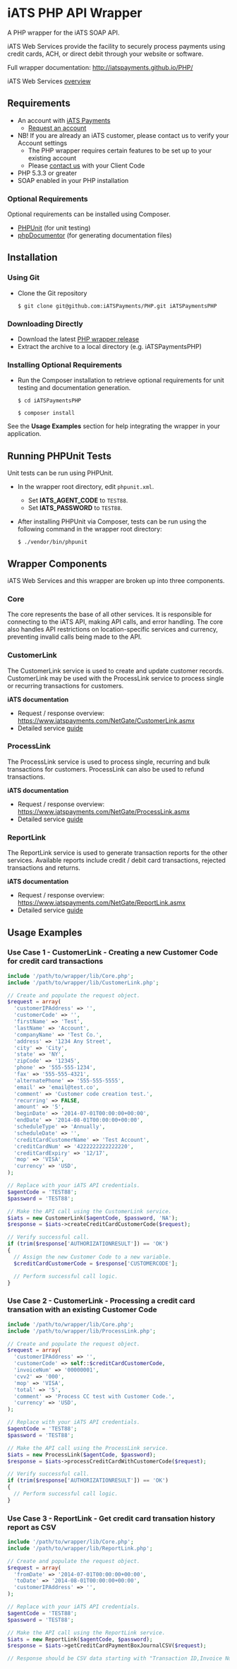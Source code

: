 # iATS PHP API Wrapper

A PHP wrapper for the iATS SOAP API.

iATS Web Services provide the facility to securely process payments using credit cards, ACH, or direct debit through your website or software.

Full wrapper documentation: http://iatspayments.github.io/PHP/

iATS Web Services [overview](https://na10.salesforce.com/sfc/p/#A0000000ZyVz/a/F00000008Qfp/68aOuqxOzcey6QbODvM9qyHG9fVgDtuWrkCDr84._WY=)

## Requirements

* An account with [iATS Payments](http://www.iatspayments.com/)
    * [Request an account](http://home.iatspayments.com/iats-php-wrapper)
* NB! If you are already an iATS customer, please contact us to verify your Account settings
    * The PHP wrapper requires certain features to be set up to your existing account
    * Please [contact us](http://home.iatspayments.com/iats-php-wrapper) with your Client Code
* PHP 5.3.3 or greater
* SOAP enabled in your PHP installation

### Optional Requirements

Optional requirements can be installed using Composer.

* [PHPUnit](http://phpunit.de/) (for unit testing)
* [phpDocumentor](http://www.phpdoc.org/) (for generating documentation files)

## Installation

### Using Git

* Clone the Git repository

  `$ git clone git@github.com:iATSPayments/PHP.git iATSPaymentsPHP`

### Downloading Directly

* Download the latest [PHP wrapper release](https://github.com/iATSPayments/PHP/releases)
* Extract the archive to a local directory (e.g. iATSPaymentsPHP)

### Installing Optional Requirements

* Run the Composer installation to retrieve optional requirements for unit testing and documentation generation.

  `$ cd iATSPaymentsPHP`

  `$ composer install`

See the **Usage Examples** section for help integrating the wrapper in your application.

## Running PHPUnit Tests

Unit tests can be run using PHPUnit.

* In the wrapper root directory, edit `phpunit.xml`.
  * Set **IATS_AGENT_CODE** to `TEST88`.
  * Set **IATS_PASSWORD** to `TEST88`.
* After installing PHPUnit via Composer, tests can be run using the following command in the wrapper root directory:

  `$ ./vendor/bin/phpunit`

## Wrapper Components

iATS Web Services and this wrapper are broken up into three components.

### Core

The core represents the base of all other services. It is responsible for connecting to the iATS API, making API calls,
and error handling. The core also handles API restrictions on location-specific services and currency, preventing
invalid calls being made to the API.

### CustomerLink

The CustomerLink service is used to create and update customer records. CustomerLink may be used with the
ProcessLink service to process single or recurring transactions for customers.

**iATS documentation**
* Request / response overview: https://www.iatspayments.com/NetGate/CustomerLink.asmx
* Detailed service [guide](https://na10.salesforce.com/sfc/p/#A0000000ZyVz/a/F00000008Qfp/68aOuqxOzcey6QbODvM9qyHG9fVgDtuWrkCDr84._WY=)

### ProcessLink

The ProcessLink service is used to process single, recurring and bulk transactions for customers. ProcessLink can
also be used to refund transactions.

**iATS documentation**
* Request / response overview: https://www.iatspayments.com/NetGate/ProcessLink.asmx
* Detailed service [guide](https://na10.salesforce.com/sfc/p/#A0000000ZyVz/a/F00000008Qfp/68aOuqxOzcey6QbODvM9qyHG9fVgDtuWrkCDr84._WY=)

### ReportLink

The ReportLink service is used to generate transaction reports for the other services. Available reports include
credit / debit card transactions, rejected transactions and returns.

**iATS documentation**
* Request / response overview: https://www.iatspayments.com/NetGate/ReportLink.asmx
* Detailed service [guide](https://na10.salesforce.com/sfc/p/#A0000000ZyVz/a/F00000008Qfp/68aOuqxOzcey6QbODvM9qyHG9fVgDtuWrkCDr84._WY=)

## Usage Examples

### Use Case 1 - CustomerLink - Creating a new Customer Code for credit card transactions

```php
include '/path/to/wrapper/lib/Core.php';
include '/path/to/wrapper/lib/CustomerLink.php';

// Create and populate the request object.
$request = array(
  'customerIPAddress' => '',
  'customerCode' => '',
  'firstName' => 'Test',
  'lastName' => 'Account',
  'companyName' => 'Test Co.',
  'address' => '1234 Any Street',
  'city' => 'City',
  'state' => 'NY',
  'zipCode' => '12345',
  'phone' => '555-555-1234',
  'fax' => '555-555-4321',
  'alternatePhone' => '555-555-5555',
  'email' => 'email@test.co',
  'comment' => 'Customer code creation test.',
  'recurring' => FALSE,
  'amount' => '5',
  'beginDate' => '2014-07-01T00:00:00+00:00',
  'endDate' => '2014-08-01T00:00:00+00:00',
  'scheduleType' => 'Annually',
  'scheduleDate' => '',
  'creditCardCustomerName' => 'Test Account',
  'creditCardNum' => '4222222222222220',
  'creditCardExpiry' => '12/17',
  'mop' => 'VISA',
  'currency' => 'USD',
);

// Replace with your iATS API credentials.
$agentCode = 'TEST88';
$password = 'TEST88';

// Make the API call using the CustomerLink service.
$iats = new CustomerLink($agentCode, $password, 'NA');
$response = $iats->createCreditCardCustomerCode($request);

// Verify successful call.
if (trim($response['AUTHORIZATIONRESULT']) == 'OK')
{
  // Assign the new Customer Code to a new variable.
  $creditCardCustomerCode = $response['CUSTOMERCODE'];

  // Perform successful call logic.
}
```

### Use Case 2 - CustomerLink - Processing a credit card transation with an existing Customer Code

```php
include '/path/to/wrapper/lib/Core.php';
include '/path/to/wrapper/lib/ProcessLink.php';

// Create and populate the request object.
$request = array(
  'customerIPAddress' => '',
  'customerCode' => self::$creditCardCustomerCode,
  'invoiceNum' => '00000001',
  'cvv2' => '000',
  'mop' => 'VISA',
  'total' => '5',
  'comment' => 'Process CC test with Customer Code.',
  'currency' => 'USD',
);

// Replace with your iATS API credentials.
$agentCode = 'TEST88';
$password = 'TEST88';

// Make the API call using the ProcessLink service.
$iats = new ProcessLink($agentCode, $password);
$response = $iats->processCreditCardWithCustomerCode($request);

// Verify successful call.
if (trim($response['AUTHORIZATIONRESULT']) == 'OK')
{
  // Perform successful call logic.
}
```

### Use Case 3 - ReportLink - Get credit card transation history report as CSV

```php
include '/path/to/wrapper/lib/Core.php';
include '/path/to/wrapper/lib/ReportLink.php';

// Create and populate the request object.
$request = array(
  'fromDate' => '2014-07-01T00:00:00+00:00',
  'toDate' => '2014-08-01T00:00:00+00:00',
  'customerIPAddress' => '',
);

// Replace with your iATS API credentials.
$agentCode = 'TEST88';
$password = 'TEST88';

// Make the API call using the ReportLink service.
$iats = new ReportLink($agentCode, $password);
$response = $iats->getCreditCardPaymentBoxJournalCSV($request);

// Response should be CSV data starting with "Transaction ID,Invoice Number,Date Time"
```
